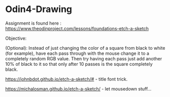 # Odin4-Drawing


Assignment is found here :
https://www.theodinproject.com/lessons/foundations-etch-a-sketch


Objective:




(Optional): Instead of just changing the color of a square from black to white (for example), have each pass through with the mouse change it to a completely random RGB value. Then try having each pass just add another 10% of black to it so that only after 10 passes is the square completely black.





https://johnbdot.github.io/etch-a-sketch/#    - title font trick.

https://michalosman.github.io/etch-a-sketch/ - let mousedown stuff...
